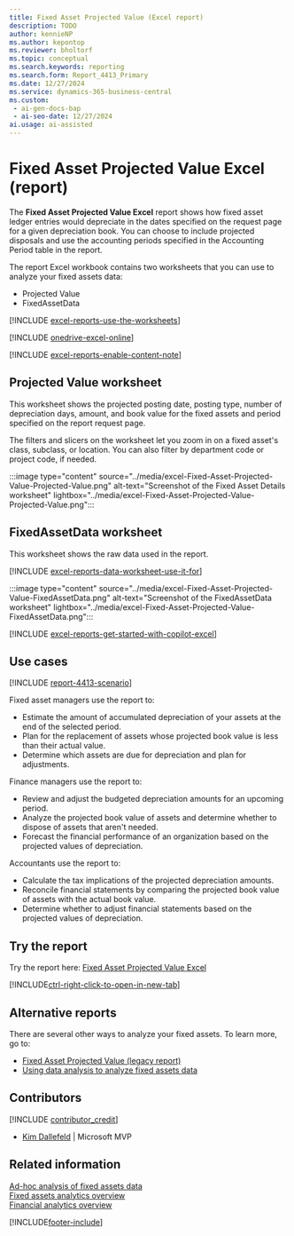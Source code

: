 ```yaml
---
title: Fixed Asset Projected Value (Excel report)
description: TODO
author: kennieNP
ms.author: kepontop
ms.reviewer: bholtorf
ms.topic: conceptual
ms.search.keywords: reporting
ms.search.form: Report_4413_Primary
ms.date: 12/27/2024
ms.service: dynamics-365-business-central
ms.custom:
 - ai-gen-docs-bap
 - ai-seo-date: 12/27/2024
ai.usage: ai-assisted
---
```


# Fixed Asset Projected Value Excel (report)

The **Fixed Asset Projected Value Excel** report shows how fixed asset ledger entries would depreciate in the dates specified on the request page for a given depreciation book. You can choose to include projected disposals and use the accounting periods specified in the Accounting Period table in the report.

The report Excel workbook contains two worksheets that you can use to analyze your fixed assets data:

- Projected Value
- FixedAssetData

[!INCLUDE [excel-reports-use-the-worksheets](../includes/excel-reports-use-the-worksheets.md)]

[!INCLUDE [onedrive-excel-online](../includes/onedrive-excel-online.md)]

[!INCLUDE [excel-reports-enable-content-note](../includes/excel-reports-enable-content-note.md)]

## Projected Value worksheet

This worksheet shows the projected posting date, posting type, number of depreciation days, amount, and book value for the fixed assets and period specified on the report request page.

The filters and slicers on the worksheet let you zoom in on a fixed asset's class, subclass, or location. You can also filter by department code or project code, if needed.

:::image type="content" source="../media/excel-Fixed-Asset-Projected-Value-Projected-Value.png" alt-text="Screenshot of the Fixed Asset Details worksheet" lightbox="../media/excel-Fixed-Asset-Projected-Value-Projected-Value.png":::

## FixedAssetData worksheet

This worksheet shows the raw data used in the report.

[!INCLUDE [excel-reports-data-worksheet-use-it-for](../includes/excel-reports-data-worksheet-use-it-for.md)]

:::image type="content" source="../media/excel-Fixed-Asset-Projected-Value-FixedAssetData.png" alt-text="Screenshot of the FixedAssetData worksheet" lightbox="../media/excel-Fixed-Asset-Projected-Value-FixedAssetData.png":::

[!INCLUDE [excel-reports-get-started-with-copilot-excel](../includes/excel-reports-get-started-with-copilot-excel.md)]

## Use cases

[!INCLUDE [report-4413-scenario](../includes/report-4413-scenario-include.md)]

<!-- 

Prompt

Below is a report in an ERP system. Provide 3-4 use cases for different personas working with fixed asset management or finance for fixed assets.

Format like this:    
  
As a <persona>, use the report to    
* use case 1  
* use case 2    

Do not capitalize the persona names. 

Do not start lines with "Use the data to"

## Report name
Fixed Asset Projected Value

## Report description
The *Fixed Asset Projected Value* report shows the projected depreciation amounts and book value for a future period for your assets. 
The report is a detailed analysis that forecasts the future value of an organization's fixed assets over a specified period. This is specially useful where there are multiple depreciation methods and there is need to review the projected values of depreciation.
You can see the following budgeted depreciation information: 
- The book value and accumulated depreciation at the beginning of the selected period. 
- Changes during the period. 
- The book value and accumulated depreciation at the end of the selected period.
The report is useful when you are using different depreciation methods for your assets and want to estimate next year's depreciation, for example. 
**Note:** You can use the report to create the budget amounts for depreciation by selecting a budget and the **Copy to G/L Budget** field.

### Use cases
See projected depreciation amounts and book value for a future period for your assets

Please include your data sources and URLs

-->

Fixed asset managers use the report to:

- Estimate the amount of accumulated depreciation of your assets at the end of the selected period.
- Plan for the replacement of assets whose projected book value is less than their actual value.
- Determine which assets are due for depreciation and plan for adjustments.

Finance managers use the report to:

- Review and adjust the budgeted depreciation amounts for an upcoming period.
- Analyze the projected book value of assets and determine whether to dispose of assets that aren't needed.
- Forecast the financial performance of an organization based on the projected values of depreciation.

Accountants use the report to:

- Calculate the tax implications of the projected depreciation amounts.
- Reconcile financial statements by comparing the projected book value of assets with the actual book value.
- Determine whether to adjust financial statements based on the projected values of depreciation.

## Try the report

Try the report here: [Fixed Asset Projected Value Excel](https://businesscentral.dynamics.com?report=4413)

[!INCLUDE[ctrl-right-click-to-open-in-new-tab](../includes/ctrl-right-click-to-open-in-new-tab.md)]

## Alternative reports

There are several other ways to analyze your fixed assets. To learn more, go to:

- [Fixed Asset Projected Value (legacy report)](report-5607.md)
- [Using data analysis to analyze fixed assets data](../ad-hoc-analysis-fa.md)  

## Contributors

[!INCLUDE [contributor_credit](../includes/contributor_credit.md)]

- [Kim Dallefeld](https://www.linkedin.com/in/kim-dallefeld/) | Microsoft MVP

## Related information

[Ad-hoc analysis of fixed assets data](../ad-hoc-analysis-fa.md)  
[Fixed assets analytics overview](../fa-analytics-overview.md)  
[Financial analytics overview](../bi.md)  

[!INCLUDE[footer-include](../includes/footer-banner.md)]
